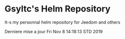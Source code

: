 # Gsyltc's Helm Repository

It-s my personnal helm repository for Jeedom and others

Derniere mise a jour Fri Nov  8 14:18:13 STD 2019
